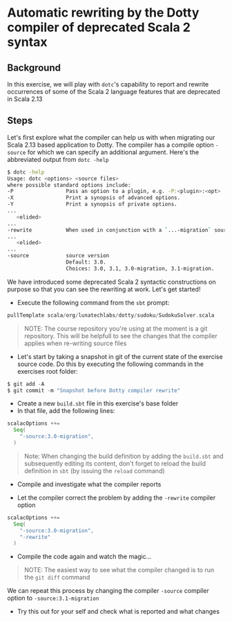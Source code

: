 # Automatic rewriting  by the Dotty compiler of deprecated Scala 2 syntax 

## Background

In this exercise, we will play with `dotc`'s capability to report and rewrite
occurrences of some of the Scala 2 language features that are deprecated in
Scala 2.13

## Steps

Let's first explore what the compiler can help us with when migrating our
Scala 2.13 based application to Dotty. The compiler has a compile option `-source`
for which we can specify an additional argument. Here's the abbreviated output
from `dotc -help`

```bash
$ dotc -help
Usage: dotc <options> <source files>
where possible standard options include:
-P                 Pass an option to a plugin, e.g. -P:<plugin>:<opt>
-X                 Print a synopsis of advanced options.
-Y                 Print a synopsis of private options.
...
   <elided>
...
-rewrite           When used in conjunction with a `...-migration` source version, rewrites sources to migrate to new version.
...
   <elided>
...
-source            source version
                   Default: 3.0.
                   Choices: 3.0, 3.1, 3.0-migration, 3.1-migration.
```

We have introduced some deprecated Scala 2 syntactic constructions on purpose so
that you can see the rewriting at work. Let's get started!

- Execute the following command from the `sbt` prompt:

```scala
pullTemplate scala/org/lunatechlabs/dotty/sudoku/SudokuSolver.scala
```

> NOTE: The course repository you're using at the moment is a git repository.
>      This will be helpfull to see the changes that the compiler applies
>      when re-writing source files

- Let's start by taking a snapshot in git of the current state of the exercise
  source code. Do this by executing the following commands in the exercises
  root folder:

```scala
$ git add -A
$ git commit -m "Snapshot before Dotty compiler rewrite"
```

- Create a new `build.sbt` file in this exercise's base folder
- In that file, add the following lines:

```scala
scalacOptions ++=
  Seq(
    "-source:3.0-migration",
  )
```

> Note: When changing the build definition by adding the `build.sbt` and
  subsequently editing its content, don't forget to reload the build
  definition in `sbt` (by issuing the `reload` command)

- Compile and investigate what the compiler reports

- Let the compiler correct the problem by adding the `-rewrite` compiler option

```scala
scalacOptions ++=
  Seq(
    "-source:3.0-migration",
    "-rewrite"
  )
```

- Compile the code again and watch the magic...

> NOTE:  The easiest way to see what the compiler changed is to run the `git diff` command

We can repeat this process by changing the compiler `-source` compiler option
to `-source:3.1-migration`

- Try this out for your self and check what is reported and what changes
